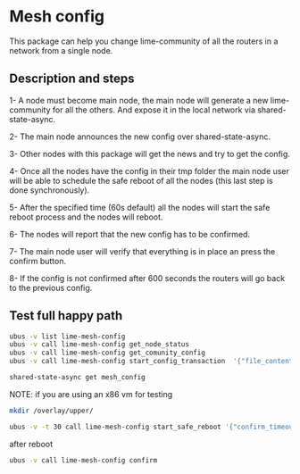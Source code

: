 # Mesh config 
This package can help you change lime-community of all the routers in a network from a single node. 

## Description and steps 

1- A node must become main node, the main node will generate a new
lime-community for all the others. And expose it in the local network via
shared-state-async. 

2- The main node announces the new config over shared-state-async.

3- Other nodes with this package will get the news and try to get the config.

4- Once all the nodes have the config in their tmp folder the main node user
will be able to schedule the safe reboot of all the nodes (this last step is
done synchronously). 

5- After the specified time (60s default) all the nodes will start the safe
reboot process and the nodes will reboot. 

6- The nodes will report that the new config has to be confirmed.

7- The main node user will verify that everything is in place an press the confirm button. 

8- If the config is not confirmed after 600 seconds the routers will go back to the previous config.

## Test full happy path

```bash
ubus -v list lime-mesh-config
ubus -v call lime-mesh-config get_node_status
ubus -v call lime-mesh-config get_comunity_config
ubus -v call lime-mesh-config start_config_transaction  '{"file_contents":"config lime network\n\toption main_ipv4_address '10.1.128.0/16/17'\n\toption anygw_dhcp_start '2562'\n\toption anygw_dhcp_limit '30205'\n\toption batadv_orig_interval '5000'\n"}'

shared-state-async get mesh_config
```

NOTE: if you are using an x86 vm for testing
```bash
mkdir /overlay/upper/
```

```bash
ubus -v -t 30 call lime-mesh-config start_safe_reboot '{"confirm_timeout":2001, "start_delay":63}'
```

after reboot 

```bash
ubus -v call lime-mesh-config confirm
```
